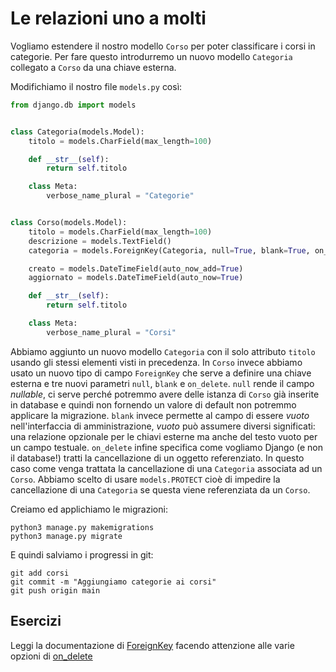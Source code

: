 # Le relazioni uno a molti

Vogliamo estendere il nostro modello `Corso` per poter classificare i corsi in categorie. Per fare
questo introdurremo un nuovo modello `Categoria` collegato a `Corso` da una chiave esterna.

Modifichiamo il nostro file `models.py` così:

```python
from django.db import models


class Categoria(models.Model):
    titolo = models.CharField(max_length=100)

    def __str__(self):
        return self.titolo

    class Meta:
        verbose_name_plural = "Categorie"


class Corso(models.Model):
    titolo = models.CharField(max_length=100)
    descrizione = models.TextField()
    categoria = models.ForeignKey(Categoria, null=True, blank=True, on_delete=models.PROTECT)

    creato = models.DateTimeField(auto_now_add=True)
    aggiornato = models.DateTimeField(auto_now=True)

    def __str__(self):
        return self.titolo

    class Meta:
        verbose_name_plural = "Corsi"
```

Abbiamo aggiunto un nuovo modello `Categoria` con il solo attributo `titolo` usando gli stessi elementi
visti in precedenza. In `Corso` invece abbiamo usato un nuovo tipo di campo `ForeignKey` che serve a
definire una chiave esterna e tre nuovi parametri `null`, `blank` e `on_delete`.
`null` rende il campo *nullable*, ci serve perché potremmo avere delle istanza di `Corso` già inserite
in database e quindi non fornendo un valore di default non potremmo applicare la migrazione.
`blank` invece permette al campo di essere *vuoto* nell'interfaccia di amministrazione,  *vuoto* può
assumere diversi significati: una relazione opzionale per le chiavi esterne ma anche del testo vuoto
per un campo testuale.
`on_delete` infine specifica come vogliamo Django (e non il database!) tratti la cancellazione di un
oggetto referenziato. In questo caso come venga trattata la cancellazione di una `Categoria`
associata ad un `Corso`. Abbiamo scelto di usare `models.PROTECT` cioè di impedire la cancellazione di
una `Categoria` se questa viene referenziata da un `Corso`.

Creiamo ed applichiamo le migrazioni:

```shell
python3 manage.py makemigrations
python3 manage.py migrate
```

E quindi salviamo i progressi in git:

```shell
git add corsi
git commit -m "Aggiungiamo categorie ai corsi"
git push origin main
```

## Esercizi

Leggi la documentazione di
[ForeignKey](https://docs.djangoproject.com/en/3.1/ref/models/fields/#foreignkey) facendo attenzione
alle varie opzioni di [on_delete](https://docs.djangoproject.com/en/3.1/ref/models/fields/#django.db.models.ForeignKey.on_delete)
